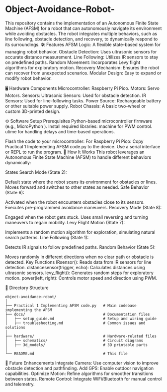 # Object-Avoidance-Robot-
This repository contains the implementation of an Autonomous Finite State Machine (AFSM) for a robot that can autonomously navigate its environment while avoiding obstacles. The robot integrates multiple behaviors, such as line following, obstacle detection, and recovery, to dynamically respond to its surroundings.
🛠 Features
AFSM Logic: A flexible state-based system for managing robot behavior.
Obstacle Detection: Uses ultrasonic sensors for accurate distance measurement.
Line Following: Utilizes IR sensors to stay on predefined paths.
Random Movement: Incorporates Levy flight algorithms for exploratory motion.
Recovery Mechanism: Ensures the robot can recover from unexpected scenarios.
Modular Design: Easy to expand or modify robot behavior.


🖥 Hardware Components
Microcontroller: Raspberry Pi Pico.
Motors: Servo Motors.
Sensors:
Ultrasonic Sensors: Used for obstacle detection.
IR Sensors: Used for line-following tasks.
Power Source: Rechargeable battery or other suitable power supply.
Robot Chassis: A basic two-wheel or custom 3D-printed design.

⚙️ Software Setup
Prerequisites
Python-based microcontroller firmware (e.g., MicroPython ).
Install required libraries:
machine for PWM control.
utime for handling delays and time-based operations.

Flash the code to your microcontroller:
For Raspberry Pi Pico:
Copy Practical 1 Implementing AFSM code.py to the device.
Use a serial interface or REPL to run the program.
🧠 How It Works
This robot leverages an Autonomous Finite State Machine (AFSM) to handle different behaviors dynamically:

States
Search Mode (State 2):

Default state where the robot scans its environment for obstacles or lines.
Moves forward and switches to other states as needed.
Safe Behavior (State 6):

Activated when the robot encounters obstacles close to its sensors.
Executes pre-programmed avoidance maneuvers.
Recovery Mode (State 8):

Engaged when the robot gets stuck.
Uses small reversing and turning maneuvers to regain mobility.
Levy Flight Motion (State 7):

Implements a random motion algorithm for exploration, simulating natural search patterns.
Line Following (State 1):

Detects IR signals to follow predefined paths.
Random Behavior (State 5):

Moves randomly in different directions when no clear path or obstacle is detected.
Key Functions
IRsensor(): Reads data from IR sensors for line detection.
distancesensor(trigger, echo): Calculates distances using ultrasonic sensors.
levy_flight(): Generates random steps for exploratory motion.
power(left, right): Controls motor speed and direction using PWM.


📂 Directory Structure
```plaintext
object-avoidance-robot/
│
├── Practical 1 Implementing AFSM code.py   # Main codebase implementing the AFSM
├── docs/                                   # Documentation files
│   ├── setup_guide.md                      # Setup and wiring guide
│   ├── troubleshooting.md                  # Common issues and solutions
│
├── hardware/                               # Hardware-related files
│   ├── schematics/                         # Circuit diagrams
│   ├── 3d_models/                          # 3D printable parts
│
└── README.md                               # This file

```

🧪 Future Enhancements
Integrate Camera: Use computer vision to improve obstacle detection and pathfinding.
Add GPS: Enable outdoor navigation capabilities.
Optimize Motion: Refine algorithms for smoother transitions between states.
Remote Control: Integrate WiFi/Bluetooth for manual control and telemetry.
